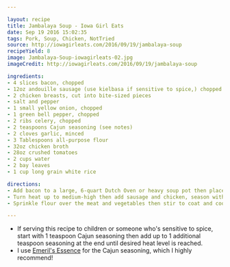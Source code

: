 ```yaml
---

layout: recipe
title: Jambalaya Soup - Iowa Girl Eats
date: Sep 19 2016 15:02:35
tags: Pork, Soup, Chicken, NotTried
source: http://iowagirleats.com/2016/09/19/jambalaya-soup
recipeYield: 8
image: Jambalaya-Soup-iowagirleats-02.jpg
imageCredit: http://iowagirleats.com/2016/09/19/jambalaya-soup 

ingredients:
- 4 slices bacon, chopped
- 12oz andouille sausage (use kielbasa if sensitive to spice,) chopped
- 2 chicken breasts, cut into bite-sized pieces
- salt and pepper
- 1 small yellow onion, chopped
- 1 green bell pepper, chopped
- 2 ribs celery, chopped
- 2 teaspoons Cajun seasoning (see notes)
- 2 cloves garlic, minced
- 3 Tablespoons all-purpose flour 
- 32oz chicken broth
- 28oz crushed tomatoes
- 2 cups water
- 2 bay leaves
- 1 cup long grain white rice

directions:
- Add bacon to a large, 6-quart Dutch Oven or heavy soup pot then place on the stove and turn heat to medium. Cook until bacon is crisp then remove bacon to a plate and set aside, reserving bacon fat in the pot. If necessary, add enough extra virgin olive oil to total 2 Tablespoons fat in the pot.
- Turn heat up to medium-high then add sausage and chicken, season with salt and pepper, then saute until chicken begins to turn opaque, 2 minutes. Add onion, bell pepper, and celery, season with Cajun seasoning, then saute until vegetables are tender, 5 minutes, turning heat up if necessary to keep ingredients sizzling. Add garlic then saute for 30 seconds.
- Sprinkle flour over the meat and vegetables then stir to coat and cook for 2 minutes. Slowly add chicken broth a splash at a time while stirring to create a smooth sauce, then add crushed tomatoes, water, and bay leaves. Turn heat up to high to bring liquid to a boil then add rice and stir well. Turn heat down to medium-low then cover and simmer until rice is al dente, 15-18 minutes, stirring often. When rice has a couple minutes left until it's tender, remove the pot from the heat then let sit with the lid on for 2-3 minutes to let the rice finish cooking from the heat of the pot. Remove the lid then let soup sit and thicken for 10 minutes before ladling into bowls and serving.

---
```


* If serving this recipe to children or someone who's sensitive to spice, start with 1 teaspoon Cajun seasoning then add up to 1 additional teaspoon seasoning at the end until desired heat level is reached.
* I use [Emeril's Essence](http://www.foodnetwork.com/recipes/emeril-lagasse/emerils-essence-recipe.html) for the Cajun seasoning, which I highly recommend!
